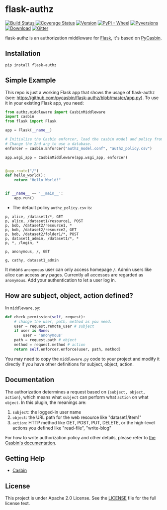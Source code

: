 # flask-authz

[![Build Status](https://www.travis-ci.org/pycasbin/flask-authz.svg?branch=master)](https://www.travis-ci.org/pycasbin/flask-authz)
[![Coverage Status](https://coveralls.io/repos/github/pycasbin/flask-authz/badge.svg)](https://coveralls.io/github/pycasbin/flask-authz)
[![Version](https://img.shields.io/pypi/v/flask-authz.svg)](https://pypi.org/project/flask-authz/)
[![PyPI - Wheel](https://img.shields.io/pypi/wheel/flask-authz.svg)](https://pypi.org/project/flask-authz/)
[![Pyversions](https://img.shields.io/pypi/pyversions/flask-authz.svg)](https://pypi.org/project/flask-authz/)
[![Download](https://img.shields.io/pypi/dm/flask-authz.svg)](https://pypi.org/project/flask-authz/)
[![Gitter](https://badges.gitter.im/Join%20Chat.svg)](https://gitter.im/casbin/lobby)

flask-authz is an authorization middleware for [Flask](http://flask.pocoo.org/), it's based on [PyCasbin](https://github.com/casbin/pycasbin).

## Installation

```
pip install flask-authz
```

## Simple Example

This repo is just a working Flask app that shows the usage of flask-authz (see: https://github.com/pycasbin/flask-authz/blob/master/app.py). To use it in your existing Flask app, you need:

```python
from authz.middleware import CasbinMiddleware
import casbin
from flask import Flask

app = Flask(__name__)

# Initialize the Casbin enforcer, load the casbin model and policy from files.
# Change the 2nd arg to use a database.
enforcer = casbin.Enforcer("authz_model.conf", "authz_policy.csv")

app.wsgi_app = CasbinMiddleware(app.wsgi_app, enforcer)


@app.route("/")
def hello_world():
    return "Hello World!"


if __name__ == '__main__':
    app.run()
```

- The default policy ``authz_policy.csv`` is:

```csv
p, alice, /dataset1/*, GET
p, alice, /dataset1/resource1, POST
p, bob, /dataset2/resource1, *
p, bob, /dataset2/resource2, GET
p, bob, /dataset2/folder1/*, POST
p, dataset1_admin, /dataset1/*, *
p, *, /login, *

p, anonymous, /, GET

g, cathy, dataset1_admin
```

It means ``anonymous`` user can only access homepage ``/``. Admin users like alice can access any pages. Currently all accesses are regarded as ``anonymous``. Add your authentication to let a user log in.

## How are subject, object, action defined?

In ``middleware.py``:

```python
def check_permission(self, request):
    # change the user, path, method as you need.
    user = request.remote_user # subject
    if user is None:
        user = 'anonymous'
    path = request.path # object
    method = request.method # action
    return self.enforcer.enforce(user, path, method)
```

You may need to copy the ``middleware.py`` code to your project and modify it directly if you have other definitions for subject, object, action.

## Documentation

The authorization determines a request based on ``{subject, object, action}``, which means what ``subject`` can perform what ``action`` on what ``object``. In this plugin, the meanings are:

1. ``subject``: the logged-in user name
2. ``object``: the URL path for the web resource like "dataset1/item1"
3. ``action``: HTTP method like GET, POST, PUT, DELETE, or the high-level actions you defined like "read-file", "write-blog"

For how to write authorization policy and other details, please refer to [the Casbin's documentation](https://casbin.org).

## Getting Help

- [Casbin](https://casbin.org)

## License

This project is under Apache 2.0 License. See the [LICENSE](LICENSE) file for the full license text.
